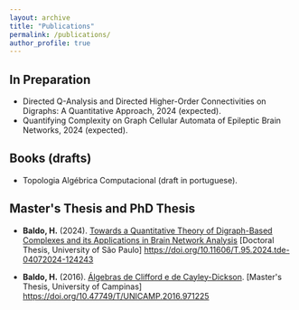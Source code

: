 ```yaml
---
layout: archive
title: "Publications"
permalink: /publications/
author_profile: true
---
```


## In Preparation

* Directed Q-Analysis and Directed Higher-Order Connectivities on Digraphs: A Quantitative Approach, 2024 (expected).
* Quantifying Complexity on Graph Cellular Automata of Epileptic Brain Networks, 2024 (expected).


## Books (drafts)

* Topologia Algébrica Computacional (draft in portuguese).


## Master's Thesis and PhD Thesis

* **Baldo, H.** (2024). [Towards a Quantitative Theory of Digraph-Based Complexes and its Applications in Brain Network Analysis](https://arxiv.org/pdf/2409.09862) [Doctoral Thesis, University of São Paulo] https://doi.org/10.11606/T.95.2024.tde-04072024-124243

* **Baldo, H.** (2016). [Álgebras de Clifford e de Cayley-Dickson](/files/BaldoHeitor_MP.pdf). [Master's Thesis, University of Campinas] https://doi.org/10.47749/T/UNICAMP.2016.971225